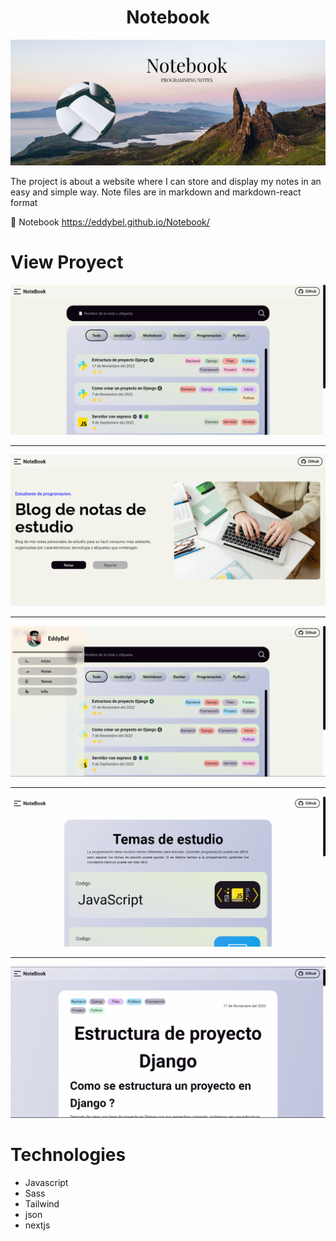 <h1 align="center" >Notebook</h1>

![Front](./assets/docs/front.png)

The project is about a website where I can store and display my notes in an easy and simple way. Note files are in markdown and markdown-react format

:link: Notebook https://eddybel.github.io/Notebook/

# View Proyect

![Capture1º](./assets/docs/Capture.png)

---

![Capture2º](./assets/docs/Capture2.png)

---

![Capture3º](./assets/docs/Capture3.png)

---

![Capture1º](./assets/docs/Capture4.png)

---

![Capture2º](./assets/docs/Capture5.png)

# Technologies

- Javascript
- Sass
- Tailwind
- json
- nextjs
